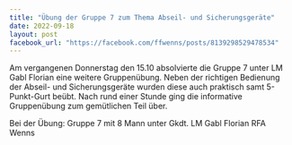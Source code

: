 ```yaml
---
title: "Übung der Gruppe 7 zum Thema Abseil- und Sicherungsgeräte"
date: 2022-09-18
layout: post
facebook_url: "https://facebook.com/ffwenns/posts/8139298529478534"
---
```


Am vergangenen Donnerstag den 15.10 absolvierte die Gruppe 7 unter LM Gabl Florian eine weitere Gruppenübung. Neben der richtigen Bedienung der Abseil- und Sicherungsgeräte wurden diese auch praktisch samt 5-Punkt-Gurt beübt. Nach rund einer Stunde ging die informative Gruppenübung zum gemütlichen Teil über.

Bei der Übung:
Gruppe 7 mit 8 Mann unter Gkdt. LM Gabl Florian
RFA Wenns